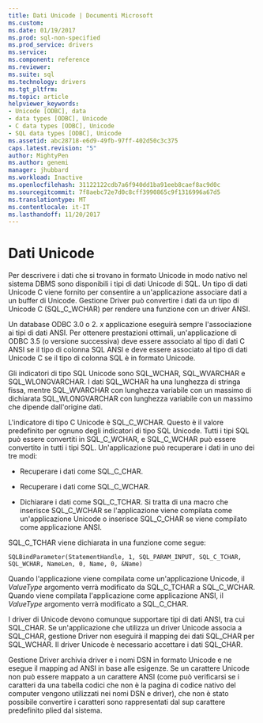 ```yaml
---
title: Dati Unicode | Documenti Microsoft
ms.custom: 
ms.date: 01/19/2017
ms.prod: sql-non-specified
ms.prod_service: drivers
ms.service: 
ms.component: reference
ms.reviewer: 
ms.suite: sql
ms.technology: drivers
ms.tgt_pltfrm: 
ms.topic: article
helpviewer_keywords:
- Unicode [ODBC], data
- data types [ODBC], Unicode
- C data types [ODBC], Unicode
- SQL data types [ODBC], Unicode
ms.assetid: abc28718-e6d9-49fb-97ff-402d50c3c375
caps.latest.revision: "5"
author: MightyPen
ms.author: genemi
manager: jhubbard
ms.workload: Inactive
ms.openlocfilehash: 31122122cdb7a6f940dd1ba91eeb8caef8ac9d0c
ms.sourcegitcommit: 7f8aebc72e7d0c8cff3990865c9f1316996a67d5
ms.translationtype: MT
ms.contentlocale: it-IT
ms.lasthandoff: 11/20/2017
---
```

# <a name="unicode-data"></a>Dati Unicode
Per descrivere i dati che si trovano in formato Unicode in modo nativo nel sistema DBMS sono disponibili i tipi di dati Unicode di SQL. Un tipo di dati Unicode C viene fornito per consentire a un'applicazione associare dati a un buffer di Unicode. Gestione Driver può convertire i dati da un tipo di Unicode C (SQL_C_WCHAR) per rendere una funzione con un driver ANSI.  
  
 Un database ODBC 3.0 o 2. *x* applicazione eseguirà sempre l'associazione ai tipi di dati ANSI. Per ottenere prestazioni ottimali, un'applicazione di ODBC 3.5 (o versione successiva) deve essere associato al tipo di dati C ANSI se il tipo di colonna SQL ANSI e deve essere associato al tipo di dati Unicode C se il tipo di colonna SQL è in formato Unicode.  
  
 Gli indicatori di tipo SQL Unicode sono SQL_WCHAR, SQL_WVARCHAR e SQL_WLONGVARCHAR. I dati SQL_WCHAR ha una lunghezza di stringa fissa, mentre SQL_WVARCHAR con lunghezza variabile con un massimo di dichiarata SQL_WLONGVARCHAR con lunghezza variabile con un massimo che dipende dall'origine dati.  
  
 L'indicatore di tipo C Unicode è SQL_C_WCHAR. Questo è il valore predefinito per ognuno degli indicatori di tipo SQL Unicode. Tutti i tipi SQL può essere convertiti in SQL_C_WCHAR, e SQL_C_WCHAR può essere convertito in tutti i tipi SQL. Un'applicazione può recuperare i dati in uno dei tre modi:  
  
-   Recuperare i dati come SQL_C_CHAR.  
  
-   Recuperare i dati come SQL_C_WCHAR.  
  
-   Dichiarare i dati come SQL_C_TCHAR. Si tratta di una macro che inserisce SQL_C_WCHAR se l'applicazione viene compilata come un'applicazione Unicode o inserisce SQL_C_CHAR se viene compilato come applicazione ANSI.  
  
 SQL_C_TCHAR viene dichiarata in una funzione come segue:  
  
```  
SQLBindParameter(StatementHandle, 1, SQL_PARAM_INPUT, SQL_C_TCHAR, SQL_WCHAR, NameLen, 0, Name, 0, &Name)  
```  
  
 Quando l'applicazione viene compilata come un'applicazione Unicode, il *ValueType* argomento verrà modificato da SQL_C_TCHAR a SQL_C_WCHAR. Quando viene compilata l'applicazione come applicazione ANSI, il *ValueType* argomento verrà modificato a SQL_C_CHAR.  
  
 I driver di Unicode devono comunque supportare tipi di dati ANSI, tra cui SQL_CHAR. Se un'applicazione che utilizza un driver Unicode associa a SQL_CHAR, gestione Driver non eseguirà il mapping dei dati SQL_CHAR per SQL_WCHAR. Il driver Unicode è necessario accettare i dati SQL_CHAR.  
  
 Gestione Driver archivia driver e i nomi DSN in formato Unicode e ne esegue il mapping ad ANSI in base alle esigenze. Se un carattere Unicode non può essere mappato a un carattere ANSI (come può verificarsi se i caratteri da una tabella codici che non è la pagina di codice nativo del computer vengono utilizzati nei nomi DSN e driver), che non è stato possibile convertire i caratteri sono rappresentati dal sup carattere predefinito plied dal sistema.
